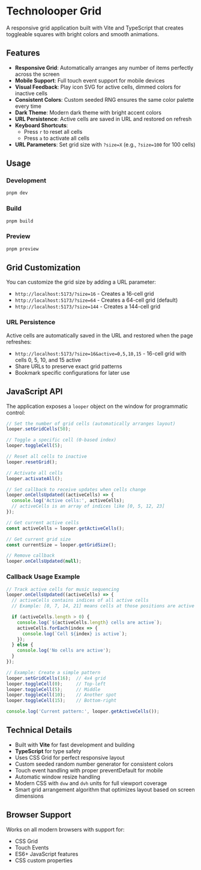 # Technolooper Grid

A responsive grid application built with Vite and TypeScript that creates toggleable squares with bright colors and smooth animations.

## Features

- **Responsive Grid**: Automatically arranges any number of items perfectly across the screen
- **Mobile Support**: Full touch event support for mobile devices
- **Visual Feedback**: Play icon SVG for active cells, dimmed colors for inactive cells
- **Consistent Colors**: Custom seeded RNG ensures the same color palette every time
- **Dark Theme**: Modern dark theme with bright accent colors
- **URL Persistence**: Active cells are saved in URL and restored on refresh
- **Keyboard Shortcuts**:
  - Press `r` to reset all cells
  - Press `a` to activate all cells
- **URL Parameters**: Set grid size with `?size=X` (e.g., `?size=100` for 100 cells)

## Usage

### Development
```bash
pnpm dev
```

### Build
```bash
pnpm build
```

### Preview
```bash
pnpm preview
```

## Grid Customization

You can customize the grid size by adding a URL parameter:
- `http://localhost:5173/?size=16` - Creates a 16-cell grid
- `http://localhost:5173/?size=64` - Creates a 64-cell grid (default)
- `http://localhost:5173/?size=144` - Creates a 144-cell grid

### URL Persistence

Active cells are automatically saved in the URL and restored when the page refreshes:
- `http://localhost:5173/?size=16&active=0,5,10,15` - 16-cell grid with cells 0, 5, 10, and 15 active
- Share URLs to preserve exact grid patterns
- Bookmark specific configurations for later use

## JavaScript API

The application exposes a `looper` object on the window for programmatic control:

```javascript
// Set the number of grid cells (automatically arranges layout)
looper.setGridCells(50);

// Toggle a specific cell (0-based index)
looper.toggleCell(5);

// Reset all cells to inactive
looper.resetGrid();

// Activate all cells
looper.activateAll();

// Set callback to receive updates when cells change
looper.onCellsUpdated((activeCells) => {
  console.log('Active cells:', activeCells);
  // activeCells is an array of indices like [0, 5, 12, 23]
});

// Get current active cells
const activeCells = looper.getActiveCells();

// Get current grid size
const currentSize = looper.getGridSize();

// Remove callback
looper.onCellsUpdated(null);
```

### Callback Usage Example

```javascript
// Track active cells for music sequencing
looper.onCellsUpdated((activeCells) => {
  // activeCells contains indices of all active cells
  // Example: [0, 7, 14, 21] means cells at those positions are active

  if (activeCells.length > 0) {
    console.log(`${activeCells.length} cells are active`);
    activeCells.forEach(index => {
      console.log(`Cell ${index} is active`);
    });
  } else {
    console.log('No cells are active');
  }
});

// Example: Create a simple pattern
looper.setGridCells(16);  // 4x4 grid
looper.toggleCell(0);     // Top-left
looper.toggleCell(5);     // Middle
looper.toggleCell(10);    // Another spot
looper.toggleCell(15);    // Bottom-right

console.log('Current pattern:', looper.getActiveCells());
```

## Technical Details

- Built with **Vite** for fast development and building
- **TypeScript** for type safety
- Uses CSS Grid for perfect responsive layout
- Custom seeded random number generator for consistent colors
- Touch event handling with proper preventDefault for mobile
- Automatic window resize handling
- Modern CSS with `dvw` and `dvh` units for full viewport coverage
- Smart grid arrangement algorithm that optimizes layout based on screen dimensions

## Browser Support

Works on all modern browsers with support for:
- CSS Grid
- Touch Events
- ES6+ JavaScript features
- CSS custom properties
